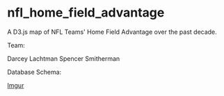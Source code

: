 nfl_home_field_advantage
========================

A D3.js map of NFL Teams' Home Field Advantage over the past decade.

Team:

Darcey Lachtman
Spencer Smitherman

Database Schema:

[Imgur](http://i.imgur.com/OQmgxWi.png)